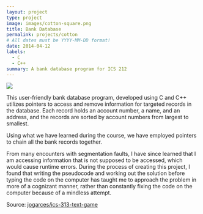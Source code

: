 ```yaml
---
layout: project
type: project
image: images/cotton-square.png
title: Bank Database
permalink: projects/cotton
# All dates must be YYYY-MM-DD format!
date: 2014-04-12
labels:
  - C
  - C++
summary: A bank database program for ICS 212
---
```


<img class="ui image" src="{{ site.baseurl }}/images/cotton-header.png">

This user-friendly bank database program, developed using C and C++ utilizes pointers to access and remove information for targeted records in the database. Each record holds an account number, a name, and an address, and the records are sorted by account numbers from largest to smallest. 

Using what we have learned during the course, we have employed pointers to chain all the bank records together. 

From many encounters with segmentation faults, I have since learned that I am accessing information that is not supposed to be accessed, which would cause runtime errors. During the process of creating this project, I found that writing the pseudocode and working out the solution before typing the code on the computer has taught me to approach the problem in more of a cognizant manner, rather than constantly fixing the code on the computer because of a mindless attempt. 

Source: <a href="https://github.com/jogarces/ics-313-text-game"><i class="large github icon "></i>jogarces/ics-313-text-game</a>

